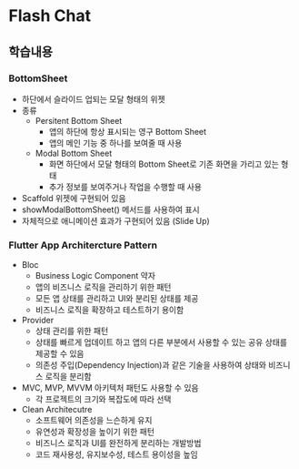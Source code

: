 # Flash Chat

## 학습내용

### BottomSheet

* 하단에서 슬라이드 업되는 모달 형태의 위젯
* 종류
  * Persitent Bottom Sheet
    * 앱의 하단에 항상 표시되는 영구 Bottom Sheet
    * 앱의 메인 기능 중 하나를 보여줄 때 사용
  * Modal Bottom Sheet
    * 화면 하단에서 모달 형태의 Bottom Sheet로 기존 화면을 가리고 있는 형태
    * 추가 정보를 보여주거나 작업을 수행할 때 사용
* Scaffold 위젯에 구현되어 있음
* showModalBottomSheet() 메서드를 사용하여 표시
* 자체적으로 애니메이션 효과가 구현되어 있음 (Slide Up)

### Flutter App Architercture Pattern

* Bloc
  * Business Logic Component 약자
  * 앱의 비즈니스 로직을 관리하기 위한 패턴
  * 모든 앱 상태를 관리하고 UI와 분리된 상태를 제공
  * 비즈니스 로직을 확장하고 테스트하기 용이함
* Provider
  * 상태 관리를 위한 패턴
  * 상태를 빠르게 업데이트 하고 앱의 다른 부분에서 사용할 수 있는 공유 상태를 제공할 수 있음
  * 의존성 주입(Dependency Injection)과 같은 기술을 사용하여 상태와 비즈니스 로직을 분리함
* MVC, MVP, MVVM 아키텍처 패턴도 사용할 수 있음
  * 각 프로젝트의 크기와 복잡도에 따라 선택
* Clean Architecutre
  * 소프트웨어 의존성을 느슨하게 유지
  * 유연성과 확장성을 높이기 위한 패턴
  * 비즈니스 로직과 UI를 완전하게 분리하는 개발방법
  * 코드 재사용성, 유지보수성, 테스트 용이성을 높임
